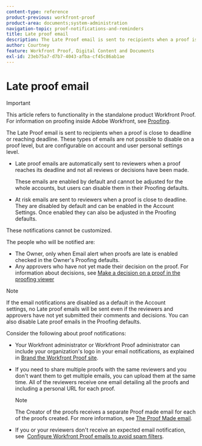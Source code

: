 ```yaml
---
content-type: reference
product-previous: workfront-proof
product-area: documents;system-administration
navigation-topic: proof-notifications-and-reminders
title: Late proof email
description: The Late Proof email is sent to recipients when a proof is close to deadline or reaching deadline. These types of emails are not possible to disable on a proof level, but are configurable on account and user personal settings level.
author: Courtney
feature: Workfront Proof, Digital Content and Documents
exl-id: 23eb75a7-d7b7-4043-afba-cf45c86ab1ae
---
```

# Late proof email

>[!IMPORTANT]
>
>This article refers to functionality in the standalone product Workfront Proof. For information on proofing inside Adobe Workfront, see [Proofing](../../../review-and-approve-work/proofing/proofing.md).

The Late Proof email is sent to recipients when a proof is close to deadline or reaching deadline. These types of emails are not possible to disable on a proof level, but are configurable on account and user personal settings level.

* Late proof emails are automatically sent to reviewers when a proof reaches its deadline and not all reviews or decisions have been made.

  These emails are enabled by default and cannot be adjusted&nbsp;for the whole accounts, but users can disable them in&nbsp;their Proofing defaults. 

* At risk emails are sent to reviewers when a proof is close to deadline. They are disabled by default and can be enabled in the Account Settings. Once enabled they can also be adjusted in the Proofing defaults.

These notifications cannot be customized.

The people who will be notified are:

* The Owner, only when Email alert when proofs are late is enabled checked in the Owner's Proofing defaults. 
* Any approvers who have not yet made their decision&nbsp;on the proof. For information about decisions, see [Make a decision on a proof in the proofing viewer](../../../review-and-approve-work/proofing/reviewing-proofs-within-workfront/make-a-decision-on-a-proof/make-decisions-on-proof.md)

>[!NOTE]
>
>If the email notifications are disabled as a default in the Account settings,&nbsp;no Late proof emails will be sent even if the reviewers and approvers have not yet submitted their comments and decisions. You can also disable Late proof emails in the Proofing defaults.&nbsp;

Consider the following about proof notifications:

* Your Workfront administrator or Workfront Proof administrator can include your organization's logo in your email notifications, as explained in [Brand the Workfront Proof site](../../../workfront-proof/wp-acct-admin/branding/brand-wp-site.md). 
* If you need to share multiple proofs with the same reviewers and you don't want them to get multiple emails, you can upload them at the same time. All of the reviewers receive one email detailing all the proofs and including a personal URL for each proof.

  >[!NOTE]
  >
  >The Creator of the proofs receives a separate Proof made email for each of the proofs created. For more information, see [The Proof Made email](../../../workfront-proof/wp-emailsntfctns/proof-notifications-and-reminders/proof-made-email.md).

* If you or your reviewers don't receive an expected email notification, see&nbsp; [Configure Workfront Proof emails to avoid spam filters](../../../workfront-proof/wp-emailsntfctns/avoiding-spam-filters/configure-wp-emails-avoid-spam-filters.md).
